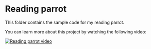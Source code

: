 # Reading parrot

This folder contains the sample code for my reading parrot.

You can learn more about this project by watching the following video:

[![Reading parrot video](https://img.youtube.com/vi/7csqXMtUYgE/0.jpg)](https://youtu.be/7csqXMtUYgE "Reading parrot video")
